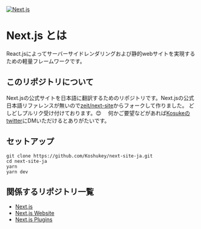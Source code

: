 [![Next.js](https://assets.zeit.co/image/upload/v1538361091/repositories/next-js/next-js.png)](https://nextjs.org)
# Next.js とは

React.jsによってサーバーサイドレンダリングおよび静的webサイトを実現するための軽量フレームワークです。

## このリポジトリについて
Next.jsの公式サイトを日本語に翻訳するためのリポジトリです。Next.jsの公式日本語リファレンスが無いので[zeit/next-site](https://github.com/zeit/next-site)からフォークして作りました。
どしどしプルリク受け付けております。😊　
何かご要望などがあれば[Kosukeのtwitter](https://twitter.com/YoshimuraKosuke)にDMいただけるとありがたいです。

## セットアップ
```aidl
git clone https://github.com/Koshukey/next-site-ja.git
cd next-site-ja
yarn
yarn dev
```



## 関係するリポジトリ一覧

- [Next.js](https://github.com/zeit/next.js)
- [Next.js Website](https://github.com/zeit/next-site)
- [Next.js Plugins](https://github.com/zeit/next-plugins)
